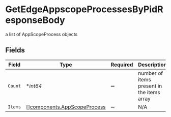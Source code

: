 # GetEdgeAppscopeProcessesByPidResponseBody

a list of AppScopeProcess objects


## Fields

| Field                                                                      | Type                                                                       | Required                                                                   | Description                                                                |
| -------------------------------------------------------------------------- | -------------------------------------------------------------------------- | -------------------------------------------------------------------------- | -------------------------------------------------------------------------- |
| `Count`                                                                    | **int64*                                                                   | :heavy_minus_sign:                                                         | number of items present in the items array                                 |
| `Items`                                                                    | [][components.AppScopeProcess](../../models/components/appscopeprocess.md) | :heavy_minus_sign:                                                         | N/A                                                                        |